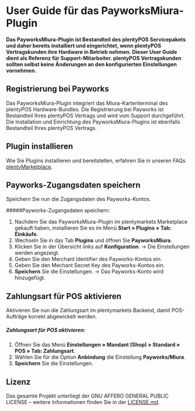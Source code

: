 
# User Guide für das PayworksMiura-Plugin

**Das PayworksMiura-Plugin ist Bestandteil des plentyPOS Servicepakets und daher bereits installiert und eingerichtet, wenn plentyPOS Vertragskunden ihre Hardware in Betrieb nehmen. Dieser User Guide dient als Referenz für Support-Mitarbeiter. plentyPOS Vertragskunden sollten selbst keine Änderungen an den konfigurierten Einstellungen vornehmen.**

<div class="container-toc"></div>

## Registrierung bei Payworks

Das PayworksMiura-Plugin integriert das Miura-Kartenterminal des plentyPOS Hardware-Bundles. Die Registrierung bei Payworks ist Bestandteil Ihres plentyPOS Vertrags und wird vom Support durchgeführt. Die Installation und Einrichtung des PayworksMiura-Plugins ist ebenfalls Bestandteil Ihres plentyPOS Vertrags.

## Plugin installieren

Wie Sie Plugins installieren und bereitstellen, erfahren Sie in unseren FAQs [plentyMarketplace](https://marketplace.plentymarkets.com/faq).

## Payworks-Zugangsdaten speichern

Speichern Sie nun die Zugangsdaten des Payworks-Kontos.

#####Payworks-Zugangsdaten speichern:

1. Nachdem Sie das PayworksMiura-Plugin im plentymarkets Marketplace gekauft haben, installieren Sie es im Menü **Start » Plugins » Tab: Einkäufe**.
2. Wechseln Sie in das Tab **Plugins** und öffnen Sie **PayworksMiura**.
3. Klicken Sie in der Übersicht links auf **Konfiguration**.
→ Die Einstellungen werden angezeigt.
4. Geben Sie den Merchant Identifier des Payworks-Kontos ein.
5. Geben Sie den Mechant Secret Key des Payworks-Kontos ein.
6. **Speichern** Sie die Einstellungen.
→ Das Payworks-Konto wird hinzugefügt.

## Zahlungsart für POS aktivieren

Aktivieren Sie nun die Zahlungsart im plentymarkets Backend, damit POS-Aufträge korrekt abgewickelt werden.

##### Zahlungsart für POS aktivieren:

1. Öffnen Sie das Menü **Einstellungen » Mandant (Shop) » Standard » POS » Tab: Zahlungsart**.
2. Wählen Sie für die Option **Anbindung** die Einstellung **Payworks/Miura**.
3. **Speichern** Sie die Einstellungen.

## Lizenz

Das gesamte Projekt unterliegt der GNU AFFERO GENERAL PUBLIC LICENSE – weitere Informationen finden Sie in der [LICENSE.md](https://github.com/plentymarkets/plugin-etsy/blob/master/LICENSE.md).
